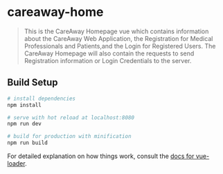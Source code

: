 # careaway-home

> This is the CareAway Homepage vue which contains information about the CareAway Web Application, the Registration for Medical Professionals and Patients,and the Login for Registered Users.
> The CareAway Homepage will also contain the requests to send Registration information or Login Credentials to the server.

## Build Setup

``` bash
# install dependencies
npm install

# serve with hot reload at localhost:8080
npm run dev

# build for production with minification
npm run build
```

For detailed explanation on how things work, consult the [docs for vue-loader](http://vuejs.github.io/vue-loader).

